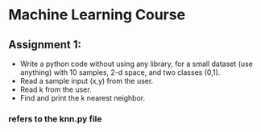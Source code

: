 # Machine Learning Course

## Assignment 1:

* Write a python code without using any library, for a small dataset (use anything) with 10 samples, 2-d space, and two classes (0,1).
* Read a sample input (x,y) from the user.
* Read k from the user.
* Find and print the k nearest neighbor.
### refers to the knn.py file